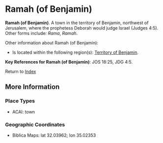 # Ramah (of Benjamin)
**Ramah (of Benjamin)**. 
A town in the territory of Benjamin, northwest of Jerusalem, where the prophetess Deborah would judge Israel (Judges 4:5). 
Other forms include: 
*Rama*, *Ramah*. 




Other information about Ramah (of Benjamin):


* Is located within the following region(s): 
[Territory of Benjamin](TerritoryOfBenjamin.md). 




**Key References for Ramah (of Benjamin)**: 
JOS 18:25, JDG 4:5. 






Return to [Index](00-Index.md)

## More Information

### Place Types

* ACAI: town



### Geographic Coordinates

* Biblica Maps: lat 32.03962; lon 35.02353




